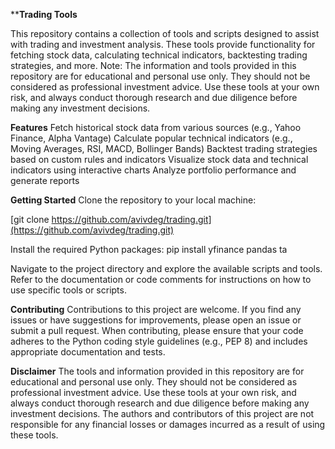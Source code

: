 ****Trading Tools**

This repository contains a collection of tools and scripts designed to assist with trading and investment analysis. These tools provide functionality for fetching stock data, calculating technical indicators, backtesting trading strategies, and more.
Note: The information and tools provided in this repository are for educational and personal use only. They should not be considered as professional investment advice. Use these tools at your own risk, and always conduct thorough research and due diligence before making any investment decisions.

**Features**
Fetch historical stock data from various sources (e.g., Yahoo Finance, Alpha Vantage)
Calculate popular technical indicators (e.g., Moving Averages, RSI, MACD, Bollinger Bands)
Backtest trading strategies based on custom rules and indicators
Visualize stock data and technical indicators using interactive charts
Analyze portfolio performance and generate reports

**Getting Started**
Clone the repository to your local machine:

[git clone https://github.com/avivdeg/trading.git](https://github.com/avivdeg/trading.git)


Install the required Python packages:
pip install yfinance pandas ta

Navigate to the project directory and explore the available scripts and tools.
Refer to the documentation or code comments for instructions on how to use specific tools or scripts.

**Contributing**
Contributions to this project are welcome. If you find any issues or have suggestions for improvements, please open an issue or submit a pull request.
When contributing, please ensure that your code adheres to the Python coding style guidelines (e.g., PEP 8) and includes appropriate documentation and tests.

**Disclaimer**
The tools and information provided in this repository are for educational and personal use only. They should not be considered as professional investment advice. Use these tools at your own risk, and always conduct thorough research and due diligence before making any investment decisions. The authors and contributors of this project are not responsible for any financial losses or damages incurred as a result of using these tools.
